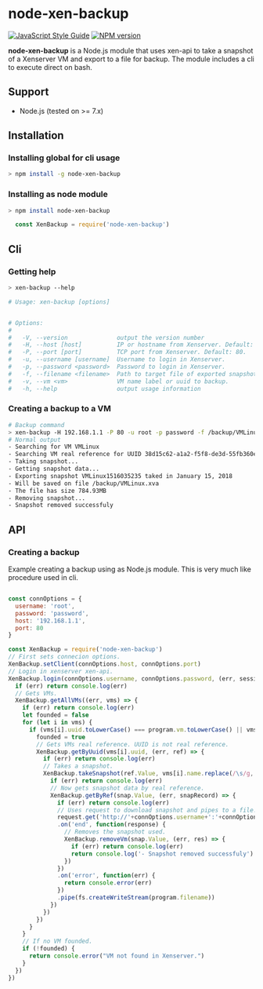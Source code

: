 # node-xen-backup

[![JavaScript Style Guide](https://img.shields.io/badge/code_style-standard-brightgreen.svg)](https://standardjs.com)
[![NPM version](https://img.shields.io/npm/v/node-xen-backup.svg)](https://www.npmjs.com/package/node-xen-backup) 

<b>node-xen-backup</b> is a Node.js module that uses xen-api to take a snapshot of a Xenserver VM and export to a file for backup. The module includes a cli to execute direct on bash.
 
## Support

 * Node.js (tested on >= 7.x)
 
## Installation

### Installing global for cli usage
```sh
> npm install -g node-xen-backup
```

### Installing as node module
```sh
> npm install node-xen-backup
```
```javascript
  const XenBackup = require('node-xen-backup')
```

## Cli

### Getting help

 ```sh
> xen-backup --help

# Usage: xen-backup [options]


# Options:
#
#   -V, --version              output the version number
#   -H, --host [host]          IP or hostname from Xenserver. Default: localhost.
#   -P, --port [port]          TCP port from Xenserver. Default: 80.
#   -u, --username [username]  Username to login in Xenserver.
#   -p, --password <password>  Password to login in Xenserver.
#   -f, --filename <filename>  Path to target file of exported snapshot.
#   -v, --vm <vm>              VM name label or uuid to backup.
#   -h, --help                 output usage information
 ```

### Creating a backup to a VM
```sh
# Backup command
> xen-backup -H 192.168.1.1 -P 80 -u root -p password -f /backup/VMLinux.xva -v VMLinux
# Normal output
- Searching for VM VMLinux
- Searching VM real reference for UUID 38d15c62-a1a2-f5f8-de3d-55fb360e96c8
- Taking snapshot...
- Getting snapshot data...
- Exporting snapshot VMLinux1516035235 taked in January 15, 2018
- Will be saved on file /backup/VMLinux.xva
- The file has size 784.93MB
- Removing snapshot...
- Snapshot removed successfuly
```

## API

### Creating a backup
Example creating a backup using as Node.js module. This is very much like procedure used in cli.

```javascript

const connOptions = {
  username: 'root',
  password: 'password',
  host: '192.168.1.1',
  port: 80
}

const XenBackup = require('node-xen-backup')
// First sets connecion options.
XenBackup.setClient(connOptions.host, connOptions.port)
// Login in xenserver xen-api.
XenBackup.login(connOptions.username, connOptions.password, (err, sessionId) => {
  if (err) return console.log(err)
  // Gets VMs.
  XenBackup.getAllVMs((err, vms) => {
    if (err) return console.log(err)
    let founded = false
    for (let i in vms) {
      if (vms[i].uuid.toLowerCase() === program.vm.toLowerCase() || vms[i].name.toLowerCase() === program.vm.toLowerCase()) {
        founded = true
        // Gets VMs real reference. UUID is not real reference.
        XenBackup.getByUuid(vms[i].uuid, (err, ref) => {
          if (err) return console.log(err)
          // Takes a snapshot.
          XenBackup.takeSnapshot(ref.Value, vms[i].name.replace(/\s/g, "")+moment().unix(), (err, snap) => {
            if (err) return console.log(err)
            // Now gets snapshot data by real reference.
            XenBackup.getByRef(snap.Value, (err, snapRecord) => {
              if (err) return console.log(err)
              // Uses request to download snapshot and pipes to a file.
              request.get('http://'+connOptions.username+':'+connOptions.password+'@'+connOptions.host+'/export?use_compression=true&uuid='+snapRecord.uuid)
              .on('end', function(response) {
                // Removes the snapshot used.
                XenBackup.removeVm(snap.Value, (err, res) => {
                  if (err) return console.log(err)
                  return console.log('- Snapshot removed successfuly')
                })
              })
              .on('error', function(err) {
                return console.error(err)
              })
              .pipe(fs.createWriteStream(program.filename))
            })
          })
        })
      }
    }
    // If no VM founded.
    if (!founded) {
      return console.error("VM not found in Xenserver.")
    }
  })
})
```